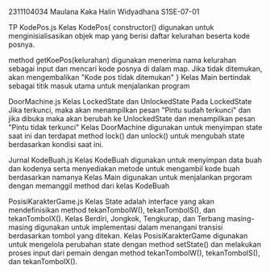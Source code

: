 2311104034
Maulana Kaka Halin Widyadhana
S1SE-07-01

TP 
KodePos.js
Kelas KodePos{
constructor() digunakan untuk menginisialisasikan objek map yang berisi daftar kelurahan beserta kode posnya.

method getKoePos(kelurahan) digunakan menerima nama kelurahan sebagai input dan mencari kode posnya di dalam map. Jika tidak ditemukan, akan mengembalikan "Kode pos tidak ditemukan"
}
Kelas Main bertindak sebagai titik masuk utama untuk menjalankan program

DoorMachine.js
Kelas LockedState dan UnlockedState
    Pada LockedState Jika terkunci, maka akan menampilkan pesan "Pintu sudah terkunci" dan jika dibuka maka akan berubah ke UnlockedState dan menampilkan pesan "Pintu tidak terkunci"
Kelas DoorMachine digunakan untuk menyimpan state saat ini dan terdapat method lock() dan unlock() untuk mengubah state berdasarkan kondisi saat ini.

Jurnal
KodeBuah.js
Kelas KodeBuah digunakan untuk menyimpan data buah dan kodenya serta menyediakan metode untuk mengambil kode buah berdasarkan namanya
Kelas Main digunakan untuk menjalankan prgoram dengan memanggil method dari kelas KodeBuah

PosisiKarakterGame.js
Kelas State adalah interface yang akan mendefinisikan method tekanTombolW(), tekanTombolS(), dan tekanTombolX().
Kelas Berdiri, Jongkok, Tengkurap, dan Terbang masing-masing digunakan untuk implementasi dalam menangani transisi berdasarkan tombol yang ditekan.
Kelas PosisiKarakterGame digunakan untuk mengelola perubahan state dengan method setState() dan melakukan proses input dari pemain dengan method tekanTombolW(), tekanTombolS(), dan tekanTombolX().